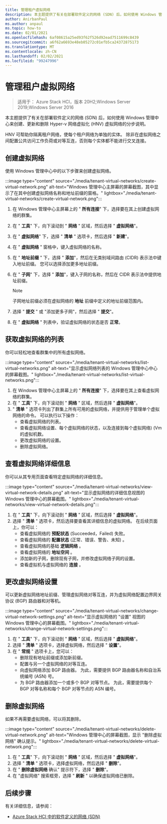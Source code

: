 ```yaml
---
title: 管理租户虚拟网络
description: 本主题提供了有关在部署软件定义的网络 (SDN) 后，如何使用 Windows 管理中心来创建、更新和删除 Hyper-v 网络虚拟化 (HNV) 虚拟网络的分步说明。
author: AnirbanPaul
ms.author: anpaul
ms.topic: how-to
ms.date: 02/01/2021
ms.openlocfilehash: 6af08615a25ed93f62f526d92ead7511699c8439
ms.sourcegitcommit: a6f62a6693e48eb05272c01efb5ca24372875173
ms.translationtype: MT
ms.contentlocale: zh-CN
ms.lasthandoff: 02/02/2021
ms.locfileid: "99247996"
---
```

# <a name="manage-tenant-virtual-networks"></a>管理租户虚拟网络

>适用于： Azure Stack HCI，版本 20H2;Windows Server 2019;Windows Server 2016

本主题提供了有关在部署软件定义的网络 (SDN) 后，如何使用 Windows 管理中心来创建、更新和删除 Hyper-v 网络虚拟化 (HNV) 虚拟网络的分步说明。

HNV 可帮助你隔离租户网络，使每个租户网络为单独的实体。 除非在虚拟网络之间配置公共访问工作负荷或对等互连，否则每个实体都不能进行交叉连接。

## <a name="create-a-virtual-network"></a>创建虚拟网络
使用 Windows 管理中心中的以下步骤来创建虚拟网络。

:::image type="content" source="./media/tenant-virtual-networks/create-virtual-network.png" alt-text="Windows 管理中心主屏幕的屏幕截图，其中显示了在其中创建虚拟网络名称和地址前缀的窗格。" lightbox="./media/tenant-virtual-networks/create-virtual-network.png":::

1. 在 Windows 管理中心主屏幕上的 " **所有连接**" 下，选择要在其上创建虚拟网络的群集。
1. 在 " **工具**" 下，向下滚动到 " **网络** " 区域，然后选择 " **虚拟网络**"。
1. 在 " **虚拟网络**" 下，选择 " **清单** " 选项卡，然后选择 " **新建**"。
1. 在 " **虚拟网络** " 窗格中，键入虚拟网络的名称。
1. 在 " **地址前缀** " 下，选择 " **添加**"，然后在无类别域间路由 (CIDR) 表示法中键入地址前缀。 您可以选择添加更多地址前缀。
1. 在 " **子网**" 下，选择 " **添加**"，键入子网的名称，然后在 CIDR 表示法中提供地址前缀。

   >[!NOTE]
   > 子网地址前缀必须在虚拟网络的 **地址** 前缀中定义的地址前缀范围内。

1. 选择 " **提交** " 或 "添加更多子网"，然后选择 " **提交**"。
1. 在 " **虚拟网络** " 列表中，验证虚拟网络的状态是否 **正常**。

## <a name="get-a-list-of-virtual-networks"></a>获取虚拟网络的列表
你可以轻松地查看群集中的所有虚拟网络。

:::image type="content" source="./media/tenant-virtual-networks/list-virtual-networks.png" alt-text="显示虚拟网络列表的 Windows 管理中心中心的屏幕截图。" lightbox="./media/tenant-virtual-networks/list-virtual-networks.png":::

1. 在 Windows 管理中心主屏幕上的 " **所有连接**" 下，选择要在其上查看虚拟网络的群集。
1. 在 " **工具**" 下，向下滚动到 " **网络** " 区域，然后选择 " **虚拟网络**"。
1. " **清单** " 选项卡列出了群集上所有可用的虚拟网络，并提供用于管理单个虚拟网络的命令。 可以执行以下操作：
    - 查看虚拟网络的列表。
    - 查看虚拟网络设置、每个虚拟网络的状态，以及连接到每个虚拟网络)  (Vm 的虚拟机数。
    - 更改虚拟网络的设置。
    - 删除虚拟网络。

## <a name="view-virtual-network-details"></a>查看虚拟网络详细信息
你可以从其专用页面查看特定虚拟网络的详细信息。

:::image type="content" source="./media/tenant-virtual-networks/view-virtual-network-details.png" alt-text="显示虚拟网络的详细信息视图的 Windows 管理中心的屏幕截图。" lightbox="./media/tenant-virtual-networks/view-virtual-network-details.png":::

1. 在 " **工具**" 下，向下滚动到 " **网络** " 区域，然后选择 " **虚拟网络**"。
1. 选择 " **清单** " 选项卡，然后选择要查看其详细信息的虚拟网络。 在后续页面上，你可以：
    - 查看虚拟网络的 **预配状态** (Succeeded，Failed) 失败。
    - 查看虚拟网络的 **配置状态** (正常、错误、警告、未知) 。
    - 查看虚拟网络的基础 **逻辑网络** 。
    - 查看虚拟网络的 **地址空间** 。
    - 添加新的子网，删除现有子网，并修改虚拟网络子网的设置。
    - 查看虚拟机与虚拟网络的 **连接** 。

## <a name="change-virtual-network-settings"></a>更改虚拟网络设置
可以更新虚拟网络地址前缀、管理虚拟网络对等互连，并为虚拟网络配置边界网关协议 (BGP) 路由器和对等机。

:::image type="content" source="./media/tenant-virtual-networks/change-virtual-network-settings.png" alt-text="显示虚拟网络的 &quot;设置&quot; 视图的 Windows 管理中心的屏幕截图。" lightbox="./media/tenant-virtual-networks/change-virtual-network-settings.png":::

1. 在 " **工具**" 下，向下滚动到 " **网络** " 区域，然后选择 " **虚拟网络**"。
1. 选择 " **清单** " 选项卡，选择虚拟网络，然后选择 " **设置**"。
1. 在 " **常规** " 选项卡上，您可以：
    - 删除现有地址前缀或添加新前缀。
    - 配置与另一个虚拟网络的对等互连。
    - 向虚拟网络添加 BGP 路由器。 为此，需要提供 BGP 路由器名称和自治系统编号 (ASN) 号。
    - 为 BGP 路由器添加一个或多个 BGP 对等节点。 为此，需要提供每个 BGP 对等名称和每个 BGP 对等节点的 ASN 编号。

## <a name="delete-a-virtual-network"></a>删除虚拟网络
如果不再需要虚拟网络，可以将其删除。

:::image type="content" source="./media/tenant-virtual-networks/delete-virtual-network.png" alt-text="Windows 管理中心的屏幕截图，显示 &quot;删除虚拟网络&quot; 确认提示。" lightbox="./media/tenant-virtual-networks/delete-virtual-network.png":::

1. 在 " **工具**" 下，向下滚动到 " **网络** " 区域，然后选择 " **虚拟网络**"。
1. 选择 " **清单** " 选项卡，选择虚拟网络，然后选择 " **删除**"。
1. 在 " **删除虚拟网络** 确认" 提示符下，选择 " **删除**"。
1. 在 "虚拟网络" 搜索框旁，选择 " **刷新** " 以确保虚拟网络已删除。

## <a name="next-steps"></a>后续步骤
有关详细信息，请参阅：
- [Azure Stack HCI 中的软件定义的网络 (SDN)](../concepts/software-defined-networking.md)
